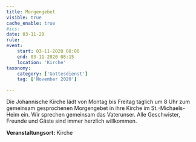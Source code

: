 ```yaml
---
title: Morgengebet
visible: true
cache_enable: true
#ics: 
date: 03-11-20
rule: 
event:
	start: 03-11-2020 08:00
	end: 03-11-2020 08:15
	location: 'Kirche'
taxonomy:
	category: ['Gottesdienst']
	tag: ['November 2020']

---
```

Die Johannische Kirche lädt von Montag bis Freitag täglich um 8 Uhr zum gemeinsam gesprochenen Morgengebet in ihre Kirche im St.-Michaels-Heim ein. Wir sprechen gemeinsam das Vaterunser. Alle Geschwister, Freunde und Gäste sind immer herzlich willkommen.



**Veranstaltungsort:** Kirche

